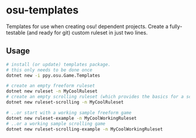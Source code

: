# osu-templates

Templates for use when creating osu! dependent projects. Create a fully-testable (and ready for git) custom ruleset in just two lines.

## Usage

```bash
# install (or update) templates package.
# this only needs to be done once
dotnet new -i ppy.osu.Game.Templates

# create an empty freeform ruleset
dotnet new ruleset -n MyCoolRuleset
# create an empty scrolling ruleset (which provides the basics for a scrolling ←↑→↓ ruleset)
dotnet new ruleset-scrolling -n MyCoolRuleset

# ..or start with a working sample freeform game
dotnet new ruleset-example -n MyCoolWorkingRuleset
# ..or a working sample scrolling game
dotnet new ruleset-scrolling-example -n MyCoolWorkingRuleset
```
